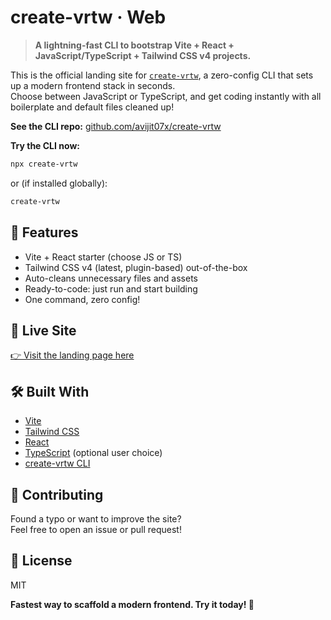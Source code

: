 # create-vrtw · Web

> **A lightning-fast CLI to bootstrap Vite + React + JavaScript/TypeScript + Tailwind CSS v4 projects.**

This is the official landing site for [`create-vrtw`](https://www.npmjs.com/package/create-vrtw), a zero-config CLI that sets up a modern frontend stack in seconds.  
Choose between JavaScript or TypeScript, and get coding instantly with all boilerplate and default files cleaned up!

**See the CLI repo:** [github.com/avijit07x/create-vrtw](https://github.com/avijit07x/create-vrtw)

**Try the CLI now:**

```sh
npx create-vrtw
```
or (if installed globally):

```sh
create-vrtw
```

## 🌟 Features

-   Vite + React starter (choose JS or TS)
-   Tailwind CSS v4 (latest, plugin-based) out-of-the-box
-   Auto-cleans unnecessary files and assets
-   Ready-to-code: just run and start building
-   One command, zero config!

## 🔗 Live Site

[👉 Visit the landing page here](https://vrtw.vercel.app/)

<!-- ## 📸 Screenshots -->

## 🛠️ Built With

-   [Vite](https://vitejs.dev/)
-   [Tailwind CSS](https://tailwindcss.com/)
-   [React](https://react.dev/)
-   [TypeScript](https://www.typescriptlang.org/) (optional user choice)
-   [create-vrtw CLI](https://www.npmjs.com/package/create-vrtw)

## 🤝 Contributing

Found a typo or want to improve the site?  
Feel free to open an issue or pull request!

## 📄 License

MIT

**Fastest way to scaffold a modern frontend. Try it today! 🚀**
